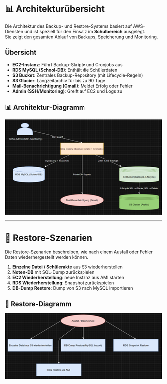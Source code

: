 # 📊 Architekturübersicht

Die Architektur des Backup- und Restore-Systems basiert auf AWS-Diensten und ist speziell für den Einsatz im **Schulbereich** ausgelegt.  
Sie zeigt den gesamten Ablauf von Backups, Speicherung und Monitoring.

## Übersicht
- **EC2-Instanz**: Führt Backup-Skripte und Cronjobs aus  
- **RDS MySQL (School-DB)**: Enthält die Schülerdaten  
- **S3 Bucket**: Zentrales Backup-Repository (mit Lifecycle-Regeln)  
- **S3 Glacier**: Langzeitarchiv für bis zu 90 Tage  
- **Mail-Benachrichtigung (Gmail)**: Meldet Erfolg oder Fehler  
- **Admin (SSH/Monitoring)**: Greift auf EC2 und Logs zu  

## 📊 Architektur-Diagramm
![Architekturübersicht](docs/img/architektur.png)
  

---

# 🔁 Restore-Szenarien

Die Restore-Szenarien beschreiben, wie nach einem Ausfall oder Fehler Daten wiederhergestellt werden können.

1. **Einzelne Datei / Schülerakte** aus S3 wiederherstellen  
2. **Noten-DB** mit SQL-Dump zurückspielen  
3. **EC2 Wiederherstellung**: neue Instanz aus AMI starten  
4. **RDS Wiederherstellung**: Snapshot zurückspielen  
5. **DB-Dump Restore**: Dump von S3 nach MySQL importieren  

## 🔁 Restore-Diagramm
![Restore Übersicht](docs/img/restore.png)